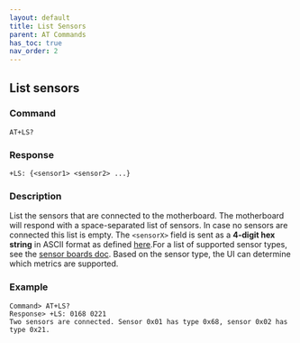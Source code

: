 ```yaml
---
layout: default
title: List Sensors
parent: AT Commands
has_toc: true
nav_order: 2
---
```


## List sensors

### Command
```
AT+LS?
```

### Response
```
+LS: {<sensor1> <sensor2> ...}
```

### Description
List the sensors that are connected to the motherboard. The motherboard will respond with a space-separated list of sensors. In case no sensors are connected this list is empty. The `<sensorX>` field is sent as a **4-digit hex string** in ASCII format as defined [here](/at-commands).For a list of supported sensor types, see the [sensor boards doc](/sensorboards).
Based on the sensor type, the UI can determine which metrics are supported.
  
### Example
```
Command> AT+LS?
Response> +LS: 0168 0221
Two sensors are connected. Sensor 0x01 has type 0x68, sensor 0x02 has type 0x21.
```
